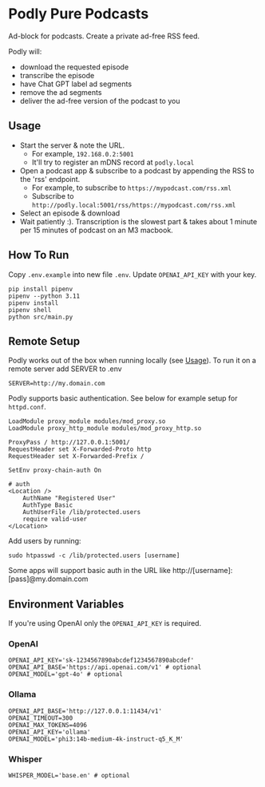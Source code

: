# Podly Pure Podcasts

Ad-block for podcasts. Create a private ad-free RSS feed.

Podly will:

- download the requested episode
- transcribe the episode
- have Chat GPT label ad segments
- remove the ad segments
- deliver the ad-free version of the podcast to you

## Usage

- Start the server & note the URL.
  - For example, `192.168.0.2:5001`
  - It'll try to register an mDNS record at `podly.local`
- Open a podcast app & subscribe to a podcast by appending the RSS to the 'rss' endpoint.
  - For example, to subscribe to `https://mypodcast.com/rss.xml`
  - Subscribe to `http://podly.local:5001/rss/https://mypodcast.com/rss.xml`
- Select an episode & download
- Wait patiently :). Transcription is the slowest part & takes about 1 minute per 15 minutes of podcast on an M3 macbook.

## How To Run

Copy `.env.example` into new file `.env`. Update `OPENAI_API_KEY` with your key.

```shell
pip install pipenv
pipenv --python 3.11
pipenv install
pipenv shell
python src/main.py
```

## Remote Setup

Podly works out of the box when running locally (see [Usage](#usage)). To run it on a remote server add SERVER to .env

```
SERVER=http://my.domain.com
```

Podly supports basic authentication. See below for example setup for `httpd.conf`.

```
LoadModule proxy_module modules/mod_proxy.so
LoadModule proxy_http_module modules/mod_proxy_http.so

ProxyPass / http://127.0.0.1:5001/
RequestHeader set X-Forwarded-Proto http
RequestHeader set X-Forwarded-Prefix /

SetEnv proxy-chain-auth On

# auth
<Location />
    AuthName "Registered User"
    AuthType Basic
    AuthUserFile /lib/protected.users
    require valid-user
</Location>
```

Add users by running:

```
sudo htpasswd -c /lib/protected.users [username]
```

Some apps will support basic auth in the URL like http://[username]:[pass]@my.domain.com

## Environment Variables

If you're using OpenAI only the `OPENAI_API_KEY` is required.

### OpenAI

```shell
OPENAI_API_KEY='sk-1234567890abcdef1234567890abcdef'
OPENAI_API_BASE='https://api.openai.com/v1' # optional
OPENAI_MODEL='gpt-4o' # optional
```

### Ollama

```shell
OPENAI_API_BASE='http://127.0.0.1:11434/v1'
OPENAI_TIMEOUT=300
OPENAI_MAX_TOKENS=4096
OPENAI_API_KEY='ollama'
OPENAI_MODEL='phi3:14b-medium-4k-instruct-q5_K_M'
```

### Whisper

```shell
WHISPER_MODEL='base.en' # optional
```
